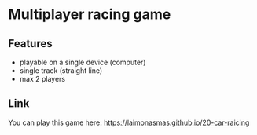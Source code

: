 # Multiplayer racing game

## Features
- playable on a single device (computer)
- single track (straight line)
- max 2 players

## Link
You can play this game here: https://laimonasmas.github.io/20-car-raicing